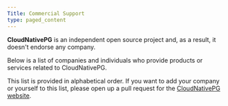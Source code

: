 ```yaml
---
Title: Commercial Support
type: paged_content
---
```


**CloudNativePG** is an independent open source project and, as a result, it
doesn't endorse any company.

Below is a list of companies and individuals who provide products or services
related to CloudNativePG.

This list is provided in alphabetical order. If you want to add your company or
yourself to this list, please open up a pull request for the
[CloudNativePG website](https://github.com/cloudnative-pg/cloudnative-pg).
